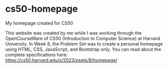 # cs50-homepage
My homepage created for CS50

This website was created by me while I was working through the OpenCourseWare of CS50 (Introduction to Computer Science) at Harvard University.
In Week 8, the Problem Set was to create a personal homepage using HTML, CSS, JavaScript, and Bootstrap only. You can read about the complete specifications here: https://cs50.harvard.edu/x/2023/psets/8/homepage/
